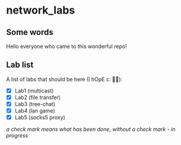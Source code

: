 # network_labs
## Some words
Hello everyone who came to this wonderful repo!  
## Lab list
A list of labs that should be here (I hOpE c:  :man_shrugging:): 
- [x] Lab1 (multicast)  
- [x] Lab2 (file transfer)  
- [x] Lab3 (tree-chat)  
- [x] Lab4 (lan game)  
- [x] Lab5 (socks5 proxy)  

*a check mark means what has been done, without a check mark - in progress*
